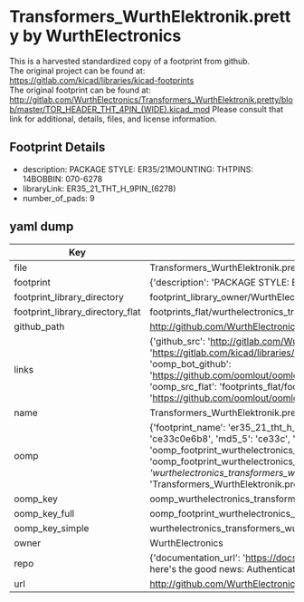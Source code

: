# Transformers_WurthElektronik.pretty by WurthElectronics  
This is a harvested standardized copy of a footprint from github.  
The original project can be found at:  
https://gitlab.com/kicad/libraries/kicad-footprints  
The original footprint can be found at:
http://gitlab.com/WurthElectronics/Transformers_WurthElektronik.pretty/blob/master/TOR_HEADER_THT_4PIN_(WIDE).kicad_mod
Please consult that link for additional, details, files, and license information.  
## Footprint Details
* description: PACKAGE STYLE: ER35/21MOUNTING: THTPINS: 14BOBBIN: 070-6278  
* libraryLink: ER35_21_THT_H_9PIN_(6278)  
* number_of_pads: 9  
## yaml dump  
| Key | Value |  
| --- | --- |  
| file | Transformers_WurthElektronik.pretty/ER35_21_THT_H_9PIN_(6278).kicad_mod |  
| footprint | {'description': 'PACKAGE STYLE: ER35/21MOUNTING: THTPINS: 14BOBBIN: 070-6278', 'libraryLink': 'ER35_21_THT_H_9PIN_(6278)', 'number_of_pads': 9} |  
| footprint_library_directory | footprint_library_owner/WurthElectronics_Transformers_WurthElektronik.pretty |  
| footprint_library_directory_flat | footprints_flat/wurthelectronics_transformers_wurthelektronik_er35_21_tht_h_9pin_(6278)/working |  
| github_path | http://github.com/WurthElectronics/Transformers_WurthElektronik.pretty/blob/master/ER35_21_THT_H_9PIN_(6278).kicad_mod |  
| links | {'github_src': 'http://gitlab.com/WurthElectronics/Transformers_WurthElektronik.pretty/blob/master/TOR_HEADER_THT_4PIN_(WIDE).kicad_mod', 'github_src_repo': 'https://gitlab.com/kicad/libraries/kicad-footprints', 'oomp_bot': 'footprints/wurthelectronics_transformers_wurthelektronik_er35_21_tht_h_9pin_(6278)/working', 'oomp_bot_github': 'https://github.com/oomlout/oomlout_oomp_footprint_bot/tree/main/footprints/wurthelectronics_transformers_wurthelektronik_er35_21_tht_h_9pin_(6278)/working', 'oomp_src_flat': 'footprints_flat/footprints_flat/wurthelectronics_transformers_wurthelektronik_er35_21_tht_h_9pin_(6278)/working', 'oomp_src_flat_github': 'https://github.com/oomlout/oomlout_oomp_footprint_src/tree/main/footprints_flat/wurthelectronics_transformers_wurthelektronik_er35_21_tht_h_9pin_(6278)/working'} |  
| name | Transformers_WurthElektronik.pretty |  
| oomp | {'footprint_name': 'er35_21_tht_h_9pin_(6278)', 'library_name': 'transformers_wurthelektronik', 'md5': 'ce33c0e6b8a7ab55f7976260dbe4be9c', 'md5_10': 'ce33c0e6b8', 'md5_5': 'ce33c', 'md5_6': 'ce33c0', 'oomp_key': 'oomp_wurthelectronics_transformers_wurthelektronik_er35_21_tht_h_9pin_(6278)', 'oomp_key_extra': 'oomp_footprint_wurthelectronics_transformers_wurthelektronik_er35_21_tht_h_9pin_(6278)', 'oomp_key_full': 'oomp_footprint_wurthelectronics_transformers_wurthelektronik_er35_21_tht_h_9pin_(6278)_ce33c0', 'oomp_key_simple': 'wurthelectronics_transformers_wurthelektronik_er35_21_tht_h_9pin_(6278)', 'original_filename': 'Transformers_WurthElektronik.pretty/ER35_21_THT_H_9PIN_(6278).kicad_mod', 'owner_name': 'wurthelectronics'} |  
| oomp_key | oomp_wurthelectronics_transformers_wurthelektronik_er35_21_tht_h_9pin_(6278) |  
| oomp_key_full | oomp_footprint_wurthelectronics_transformers_wurthelektronik_er35_21_tht_h_9pin_(6278) |  
| oomp_key_simple | wurthelectronics_transformers_wurthelektronik_er35_21_tht_h_9pin_(6278) |  
| owner | WurthElectronics |  
| repo | {'documentation_url': 'https://docs.github.com/rest/overview/resources-in-the-rest-api#rate-limiting', 'message': "API rate limit exceeded for 84.66.173.59. (But here's the good news: Authenticated requests get a higher rate limit. Check out the documentation for more details.)"} |  
| url | http://github.com/WurthElectronics/Transformers_WurthElektronik.pretty |  

